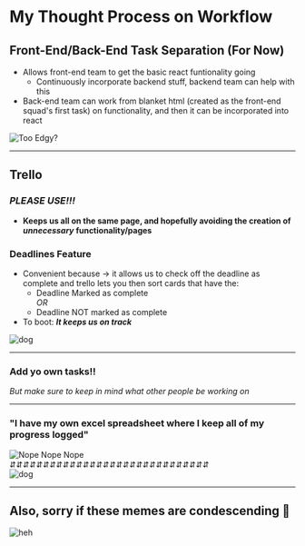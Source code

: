 # My Thought Process on Workflow

## Front-End/Back-End Task Separation (For Now)
- Allows front-end team to get the basic react funtionality going
  * Continuously incorporate backend stuff, backend team can help with this
- Back-end team can work from blanket html (created as the front-end squad's first task) on functionality, and then it can be incorporated into react

![Too Edgy?](https://i.imgflip.com/vi7qs.jpg)

---
## Trello
### *PLEASE USE!!!*
- **Keeps us all on the same page, and hopefully avoiding the creation of _unnecessary_ functionality/pages**

### Deadlines Feature
- Convenient because → it allows us to check off the deadline as complete and trello lets you then sort cards that have the:
  * Deadline Marked as complete </br>
  _OR_
  * Deadline NOT marked as complete
- To boot: __*It keeps us on track*__

![dog](https://media.makeameme.org/created/Tick-Tock-Clarice.jpg)

---

### Add yo own tasks!!
_*But make sure to keep in mind what other people be working on*_

--- 

### "I have my own excel spreadsheet where I keep all of my progress logged"
![Nope Nope Nope](https://i.imgur.com/nFPhJcR.png) </br>
⇵⇵⇵⇵⇵⇵⇵⇵⇵⇵⇵⇵⇵⇵⇵⇵⇵⇵⇵⇵⇵⇵⇵⇵⇵⇵⇵⇵⇵⇵</br>
![dog](https://www.govloop.com/wp-content/uploads/2017/11/teamwork.jpg)</br>

---
## Also, sorry if these memes are condescending 🤷
![heh](http://gifimage.net/wp-content/uploads/2017/10/deal-with-it-meme-gif-5.gif)


